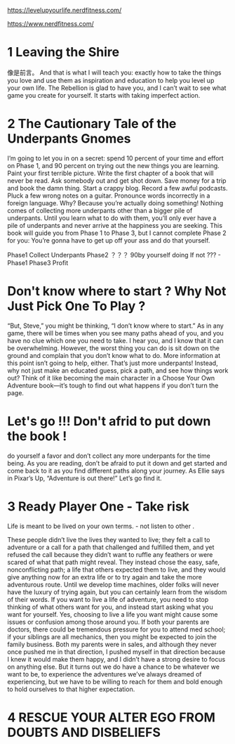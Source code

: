 
https://levelupyourlife.nerdfitness.com/

https://www.nerdfitness.com/

# 1 Leaving the Shire
像是前言。
And that is what I will teach you: exactly how to take the things you love and use them as inspiration and education to 
help you level up your own life. The Rebellion is glad to have you, 
and I can’t wait to see what game you create for yourself. It starts with taking imperfect action.

# 2 The Cautionary Tale of the Underpants Gnomes
I’m going to let you in on a secret: spend 10 percent of your time and effort on Phase 1, and 90 percent on trying out the 
new things you are learning. Paint your first terrible picture. Write the first chapter of a book that will never be read. 
Ask somebody out and get shot down. Save money for a trip and book the damn thing. Start a crappy blog. Record a few awful podcasts. 
Pluck a few wrong notes on a guitar. Pronounce words incorrectly in a foreign language. Why? Because you’re actually doing something! Nothing comes of collecting more underpants other than a bigger pile of underpants. Until you learn what to do with them,
you’ll only ever have a pile of underpants and never arrive at the happiness you are seeking. 
This book will guide you from Phase 1 to Phase 3, but I cannot complete Phase 2 for you: You’re gonna have to get up off your ass 
and do that yourself.

Phase1 Collect Underpants 
Phase2  ？？？ 90by yourself doing  If not ???  - Phase1 
Phase3 Profit 

# Don't know where to start ? Why Not Just Pick One To Play ?

“But, Steve,” you might be thinking, “I don’t know where to start.” As in any game, there will be times when you see many paths
ahead of you, and you have no clue which one you need to take. I hear you, and I know that it can be overwhelming. However, 
the worst thing you can do is sit down on the ground and complain that you don’t know what to do. More information at this point isn’t going to help, either. That’s just more underpants! Instead, why not just make an educated guess, pick a path, and see how things work out? Think of it like becoming the main character in a Choose Your Own Adventure book—it’s tough to find out what happens if you don’t turn the page.

# Let's go !!! Don't afrid to put down the book ! 

do yourself a favor and don’t collect any more underpants for the time being. As you are reading, don’t be afraid to put it down and get started and come back to it as you find different paths along your journey. As Ellie says in Pixar’s Up, “Adventure is out there!” Let’s go find it.

# 3 Ready Player One - Take risk 

Life is meant to be lived on your own terms. - not listen to other .

These people didn’t live the lives they wanted to live; they felt a call to adventure or a call for a path that challenged and fulfilled them, and yet refused the call because they didn’t want to ruffle any feathers or were scared of what that path might reveal. They instead chose the easy, safe, nonconflicting path; a life that others expected them to live, and they would give anything now for an extra life or to try again and take the more adventurous route. Until we develop time machines, older folks will never have the luxury of trying again, but you can certainly learn from the wisdom of their words. If you want to live a life of adventure, you need to stop thinking of what others want for you, and instead start asking what you want for yourself. Yes, choosing to live a life you want might cause some issues or confusion among those around you. If both your parents are doctors, there could be tremendous pressure for you to attend med school; if your siblings are all mechanics, then you might be expected to join the family business. Both my parents were in sales, and although they never once pushed me in that direction, I pushed myself in that direction because I knew it would make them happy, and I didn’t have a strong desire to focus on anything else. But it turns out we do have a chance to be whatever we want to be, to experience the adventures we’ve always dreamed of experiencing, but we have to be willing to reach for them and bold enough to hold ourselves to that higher expectation.

# 4 RESCUE YOUR ALTER EGO FROM DOUBTS AND DISBELIEFS


